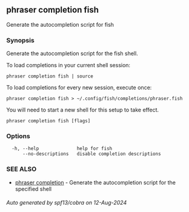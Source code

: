 ## phraser completion fish

Generate the autocompletion script for fish

### Synopsis

Generate the autocompletion script for the fish shell.

To load completions in your current shell session:

	phraser completion fish | source

To load completions for every new session, execute once:

	phraser completion fish > ~/.config/fish/completions/phraser.fish

You will need to start a new shell for this setup to take effect.


```
phraser completion fish [flags]
```

### Options

```
  -h, --help              help for fish
      --no-descriptions   disable completion descriptions
```

### SEE ALSO

* [phraser completion](phraser_completion.md)	 - Generate the autocompletion script for the specified shell

###### Auto generated by spf13/cobra on 12-Aug-2024
